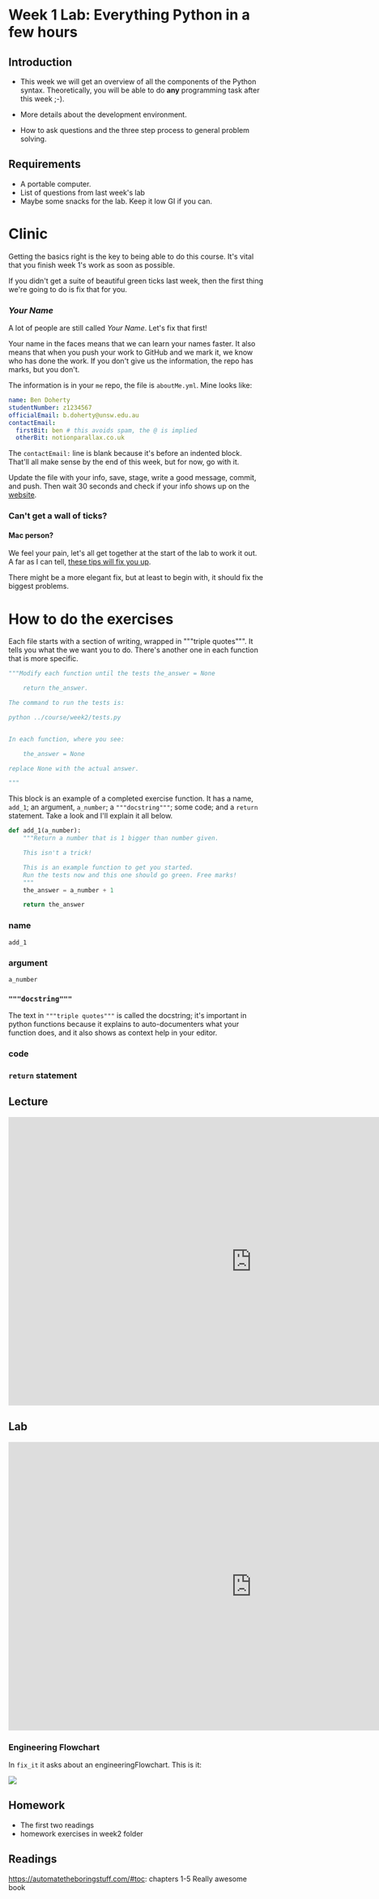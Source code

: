 # Week 1 Lab: Everything Python in a few hours

## Introduction

- This week we will get an overview of all the components of the Python syntax. Theoretically, you will be able to do **any** programming task after this week ;-).

- More details about the development environment.

- How to ask questions and the three step process to general problem solving.

## Requirements

- A portable computer.
- List of questions from last week's lab
- Maybe some snacks for the lab. Keep it low GI if you can.

# Clinic

Getting the basics right is the key to being able to do this course. It's vital that you finish week 1's work as soon as possible.

If you didn't get a suite of beautiful green ticks last week, then the first thing we're going to do is fix that for you.

### _Your Name_

A lot of people are still called _Your Name_. Let's fix that first!

Your name in the faces means that we can learn your names faster. It also means that when you push your work to GitHub and we mark it, we know who has done the work. If you don't give us the information, the repo has marks, but you don't.

The information is in your `me` repo, the file is `aboutMe.yml`. Mine looks like:

```yml
name: Ben Doherty
studentNumber: z1234567
officialEmail: b.doherty@unsw.edu.au
contactEmail:
  firstBit: ben # this avoids spam, the @ is implied
  otherBit: notionparallax.co.uk
```

The `contactEmail:` line is blank because it's before an indented block. That'll all make sense by the end of this week, but for now, go with it.

Update the file with your info, save, stage, write a good message, commit, and push. Then wait 30 seconds and check if your info shows up on the [website](https://design-computing.github.io/).

### Can't get a wall of ticks?

#### Mac person?

We feel your pain, let's all get together at the start of the lab to work it out. A far as I can tell, [these tips will fix you up](https://design-computing.github.io/md/week1#are-you-a-mac-user).

There might be a more elegant fix, but at least to begin with, it should fix the biggest problems.

# How to do the exercises

Each file starts with a section of writing, wrapped in """triple quotes""". It tells you what the we want you to do. There's another one in each function that is more specific.

```python
"""Modify each function until the tests the_answer = None

    return the_answer.

The command to run the tests is:

python ../course/week2/tests.py


In each function, where you see:

    the_answer = None

replace None with the actual answer.

"""
```

This block is an example of a completed exercise function. It has a name, `add_1`; an argument, `a_number`; a `"""docstring"""`; some code; and a `return` statement. Take a look and I'll explain it all below.

```python
def add_1(a_number):
    """Return a number that is 1 bigger than number given.

    This isn't a trick!

    This is an example function to get you started.
    Run the tests now and this one should go green. Free marks!
    """
    the_answer = a_number + 1

    return the_answer
```

### name

`add_1`

### argument

`a_number`

### `"""docstring"""`

The text in `"""triple quotes"""` is called the docstring; it's important in python functions because it explains to auto-documenters what your function does, and it also shows as context help in your editor.

### code

### `return` statement

## Lecture

<iframe src="https://docs.google.com/presentation/d/e/2PACX-1vSJzgHnvLKcSJPt5nfXaz314GprB-fnuoHpLDdafF5Mn4STjs370X7lMdDhn0fZClijt9tDG_lBVOI1/embed?start=false&loop=false&delayms=3000" frameborder="0" width="960" height="569" allowfullscreen="true" mozallowfullscreen="true" webkitallowfullscreen="true"></iframe>

## Lab

<iframe src="https://docs.google.com/presentation/d/e/2PACX-1vR17tPHvj11C7pOFkuTTxZ_2rcepz0PHUOa8h_wnzTHTRPBoTBBCrgrZVjn5V3NcYDM-s-kmaVOLfzf/embed?start=false&loop=false&delayms=3000" frameborder="0" width="960" height="569" allowfullscreen="true" mozallowfullscreen="true" webkitallowfullscreen="true"></iframe>

### Engineering Flowchart

In `fix_it` it asks about an engineeringFlowchart. This is it:

![](../engineeringFlowchart.png)

## Homework

- The first two readings
- homework exercises in week2 folder

## Readings

https://automatetheboringstuff.com/#toc: chapters 1-5 Really awesome book

